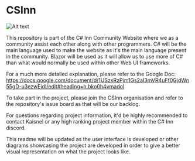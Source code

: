 # CSInn

![Alt text](https://lh5.googleusercontent.com/3FONmR_DZpa8CqD-yTukgKHkCP1MMqs_M19TDrt15Ua_DmhH4VkDP4hK8RoA8g_9vO2T8C2tZPUMLlr9tmlEzTeNsydnVqW6gb-aI4yiFAo7Ewhet63cUdOD3Mut3anR8lhRCvsv)

This repository is part of the C# Inn Community Website where we as a community assist each other along with other programmers.
C# will be the main language used to make the website as it's the main language present in the community.
Blazor will be used as it will allow us to use more of C# than what would normally be used within other Web UI frameworks.

For a much more detailed explanation, please refer to the Google Doc: 
https://docs.google.com/document/d/1USzxRzPjm1Gs2aI3mVR4uFf0GjdWn55gD-u3ezwEjdI/edit#heading=h.bko0h4vmadol

To take part in the project, please join the CSInn organisation and refer to the repository's issue board as that will be our backlog.

For questions regarding project information, it'd be highly recommended to contact Kaisnel or any high ranking project member within the C# Inn discord.

This readme will be updated as the user interface is developed or other diagrams showcasing the project are developed in order to give a
better visual representation on what the project looks like.

